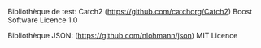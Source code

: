 Bibliothèque de test: Catch2 (https://github.com/catchorg/Catch2) Boost Software Licence 1.0

Bibliothèque JSON: (https://github.com/nlohmann/json) MIT Licence